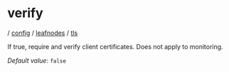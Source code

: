 # verify

/ [config](/reference/server-config/index.md) / [leafnodes](/reference/server-config/config/leafnodes/index.md) / [tls](/reference/server-config/config/leafnodes/tls/index.md) 

If true, require and verify client certificates. Does not apply to monitoring.

*Default value*: `false`
